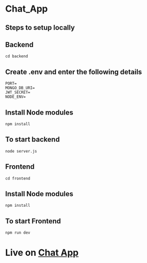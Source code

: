 # Chat_App
## Steps to setup locally
## Backend
```
cd backend
```
## Create .env and enter the following details
```
PORT=
MONGO_DB_URI=
JWT_SECRET=
NODE_ENV=
```
## Install Node modules
```
npm install
```
## To start backend
```
node server.js
```

## Frontend
```
cd frontend
```
## Install Node modules
```
npm install
```
## To start Frontend
```
npm run dev
```

# Live on [Chat App](https://chat-app-1-3kr0.onrender.com/)
